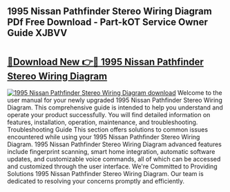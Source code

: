 ## 1995 Nissan Pathfinder Stereo Wiring Diagram PDf Free Download - Part-kOT Service Owner Guide XJBVV

# <h2><a href="http://dfkq7vo.blite.top/?on=1995+Nissan+Pathfinder+Stereo+Wiring+Diagram">🔗Download New 👉🔴 1995 Nissan Pathfinder Stereo Wiring Diagram</a></h2>

[![1995 Nissan Pathfinder Stereo Wiring Diagram download](https://i.imgur.com/lujVjoI.png)](http://dfkq7vo.blite.top/?on=1995+Nissan+Pathfinder+Stereo+Wiring+Diagram)
Welcome to the user manual for your newly upgraded 1995 Nissan Pathfinder Stereo Wiring Diagram. This comprehensive guide is intended to help you understand and operate your product successfully. You will find detailed information on features, installation, operation, maintenance, and troubleshooting. Troubleshooting Guide This section offers solutions to common issues encountered while using your 1995 Nissan Pathfinder Stereo Wiring Diagram. 1995 Nissan Pathfinder Stereo Wiring Diagram advanced features include fingerprint scanning, smart home integration, automatic software updates, and customizable voice commands, all of which can be accessed and customized through the user interface. We're Committed to Providing Solutions 1995 Nissan Pathfinder Stereo Wiring Diagram. Our team is dedicated to resolving your concerns promptly and efficiently.
